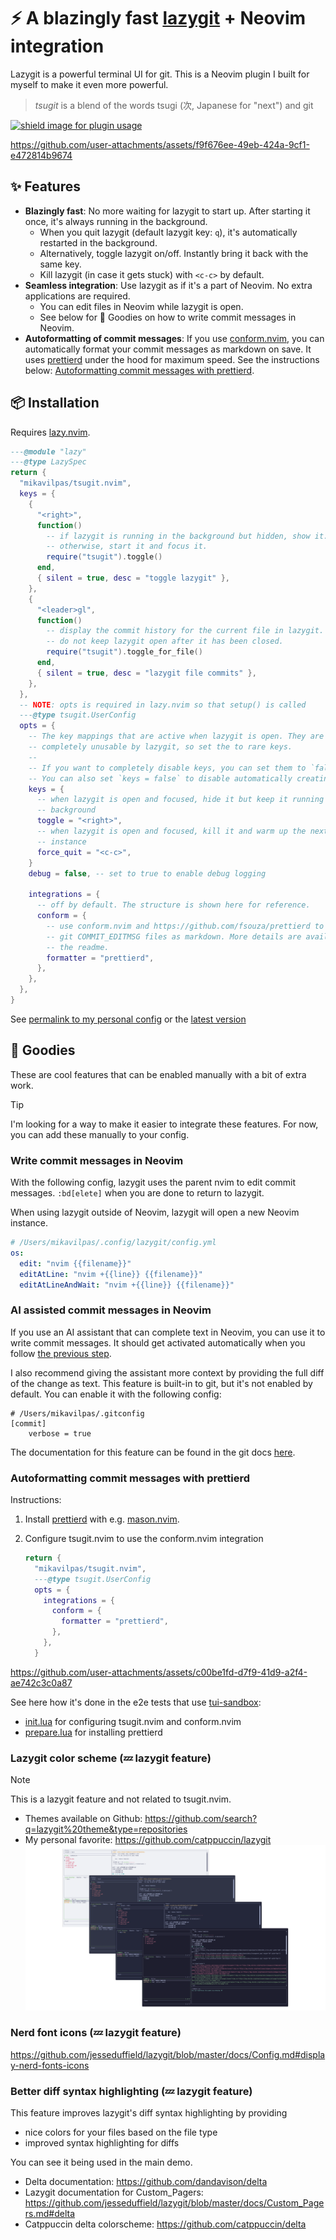 # ⚡ A blazingly fast [lazygit](https://github.com/jesseduffield/lazygit) + Neovim integration

Lazygit is a powerful terminal UI for git. This is a Neovim plugin I built for
myself to make it even more powerful.

> _tsugit_ is a blend of the words tsugi (次, Japanese for "next") and git

<a href="https://dotfyle.com/plugins/mikavilpas/tsugit.nvim">
  <img src="https://dotfyle.com/plugins/mikavilpas/tsugit.nvim/shield?style=flat-square" alt="shield image for plugin usage" /> </a>

<https://github.com/user-attachments/assets/f9f676ee-49eb-424a-9cf1-e472814b9674>

## ✨ Features

- **Blazingly fast**: No more waiting for lazygit to start up. After starting it
  once, it's always running in the background.
  - When you quit lazygit (default lazygit key: `q`), it's automatically
    restarted in the background.
  - Alternatively, toggle lazygit on/off. Instantly bring it back with the same
    key.
  - Kill lazygit (in case it gets stuck) with `<c-c>` by default.
- **Seamless integration**: Use lazygit as if it's a part of Neovim. No extra
  applications are required.
  - You can edit files in Neovim while lazygit is open.
  - See below for 🎁 Goodies on how to write commit messages in Neovim.
- **Autoformatting of commit messages**: If you use
  [conform.nvim](https://github.com/stevearc/conform.nvim), you can
  automatically format your commit messages as markdown on save. It uses
  [prettierd](https://github.com/fsouza/prettierd) under the hood for maximum
  speed. See the instructions below:
  [Autoformatting commit messages with prettierd](#autoformatting-commit-messages-with-prettierd).

## 📦 Installation

Requires [lazy.nvim](https://lazy.folke.io/).

```lua
---@module "lazy"
---@type LazySpec
return {
  "mikavilpas/tsugit.nvim",
  keys = {
    {
      "<right>",
      function()
        -- if lazygit is running in the background but hidden, show it.
        -- otherwise, start it and focus it.
        require("tsugit").toggle()
      end,
      { silent = true, desc = "toggle lazygit" },
    },
    {
      "<leader>gl",
      function()
        -- display the commit history for the current file in lazygit.
        -- do not keep lazygit open after it has been closed.
        require("tsugit").toggle_for_file()
      end,
      { silent = true, desc = "lazygit file commits" },
    },
  },
  -- NOTE: opts is required in lazy.nvim so that setup() is called
  ---@type tsugit.UserConfig
  opts = {
    -- The key mappings that are active when lazygit is open. They are
    -- completely unusable by lazygit, so set the to rare keys.
    --
    -- If you want to completely disable keys, you can set them to `false`.
    -- You can also set `keys = false` to disable automatically creating keymaps.
    keys = {
      -- when lazygit is open and focused, hide it but keep it running in the
      -- background
      toggle = "<right>",
      -- when lazygit is open and focused, kill it and warm up the next
      -- instance
      force_quit = "<c-c>",
    }
    debug = false, -- set to true to enable debug logging

    integrations = {
      -- off by default. The structure is shown here for reference.
      conform = {
        -- use conform.nvim and https://github.com/fsouza/prettierd to format
        -- git COMMIT_EDITMSG files as markdown. More details are available in
        -- the readme.
        formatter = "prettierd",
      },
    },
  },
}

```

See
[permalink to my personal config](https://github.com/mikavilpas/dotfiles/blob/8bbd50dd96cfd891e0c1ea24c96b4270ff84cb7e/.config/nvim/lua/plugins/git.lua#L45-L48)
or the
[latest version](https://github.com/mikavilpas/dotfiles/blob/main/.config/nvim/lua/plugins/git.lua?plain=1)

## 🎁 Goodies

These are cool features that can be enabled manually with a bit of extra work.

> [!TIP]
>
> I'm looking for a way to make it easier to integrate these features. For now,
> you can add these manually to your config.

### Write commit messages in Neovim

With the following config, lazygit uses the parent nvim to edit commit messages.
`:bd[elete]` when you are done to return to lazygit.

When using lazygit outside of Neovim, lazygit will open a new Neovim instance.

```yaml
# /Users/mikavilpas/.config/lazygit/config.yml
os:
  edit: "nvim {{filename}}"
  editAtLine: "nvim +{{line}} {{filename}}"
  editAtLineAndWait: "nvim +{{line}} {{filename}}"
```

### AI assisted commit messages in Neovim

If you use an AI assistant that can complete text in Neovim, you can use it to
write commit messages. It should get activated automatically when you follow
[the previous step](#write-commit-messages-in-neovim).

I also recommend giving the assistant more context by providing the full diff of
the change as text. This feature is built-in to git, but it's not enabled by
default. You can enable it with the following config:

```gitconfig
# /Users/mikavilpas/.gitconfig
[commit]
	verbose = true
```

The documentation for this feature can be found in the git docs
[here](https://git-scm.com/docs/git-commit#Documentation/git-commit.txt---verbose).

### Autoformatting commit messages with prettierd

Instructions:

1. Install [prettierd](https://github.com/fsouza/prettierd) with e.g.
   [mason.nvim](https://github.com/mason-org/mason.nvim).
2. Configure tsugit.nvim to use the conform.nvim integration

   ```lua
   return {
     "mikavilpas/tsugit.nvim",
     ---@type tsugit.UserConfig
     opts = {
       integrations = {
         conform = {
           formatter = "prettierd",
         },
       },
     }
   ```

<https://github.com/user-attachments/assets/c00be1fd-d7f9-41d9-a2f4-ae742c3c0a87>

See here how it's done in the e2e tests that use
[tui-sandbox](https://github.com/mikavilpas/tui-sandbox):

- [init.lua](integration-tests/test-environment/.config/nvim_formatting/init.lua)
  for configuring tsugit.nvim and conform.nvim
- [prepare.lua](integration-tests/test-environment/.config/nvim_formatting/prepare.lua)
  for installing prettierd

### Lazygit color scheme (💤 lazygit feature)

> [!NOTE]
>
> This is a lazygit feature and not related to tsugit.nvim.

- Themes available on Github:
  <https://github.com/search?q=lazygit%20theme&type=repositories>
- My personal favorite: <https://github.com/catppuccin/lazygit>
  ![lazygit colorscheme preview](https://raw.githubusercontent.com/catppuccin/lazygit/refs/heads/main/assets/preview.webp)

### Nerd font icons (💤 lazygit feature)

<https://github.com/jesseduffield/lazygit/blob/master/docs/Config.md#display-nerd-fonts-icons>

### Better diff syntax highlighting (💤 lazygit feature)

This feature improves lazygit's diff syntax highlighting by providing

- nice colors for your files based on the file type
- improved syntax highlighting for diffs

You can see it being used in the main demo.

- Delta documentation: <https://github.com/dandavison/delta>
- Lazygit documentation for Custom_Pagers:
  <https://github.com/jesseduffield/lazygit/blob/master/docs/Custom_Pagers.md#delta>
- Catppuccin delta colorscheme: <https://github.com/catppuccin/delta>
